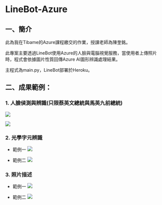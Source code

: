 # LineBot-Azure

## 一、簡介

此為我在Tibame的Azure課程繳交的作業，授課老師為陳奎銘。

此專案主要透過LineBot使用Azure的人臉與電腦視覺服務，當使用者上傳照片時，程式會依據圖片性質回傳Azure AI圖形辨識處理結果。

主程式為main.py，LineBot部署於Heroku。


## 二、成果範例：

### 1. 人臉偵測與辨識(只限蔡英文總統與馬英九前總統)

![](https://i.imgur.com/qCZimzJ.png)

![](https://i.imgur.com/8UDcGJu.png)

### 2. 光學字元辨識

* 範例一
![](https://i.imgur.com/Mv0JKzI.png)

* 範例二
![](https://i.imgur.com/tK4rEl4.png)

### 3. 照片描述

* 範例一
![](https://i.imgur.com/c4XcrHa.png)

* 範例二
![](https://i.imgur.com/wiWXcU4.png)






